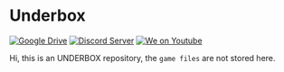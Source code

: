 # Underbox

[![Google Drive](https://img.shields.io/badge/google%20drive-download-green?style=flat&logo=google-drive)](https://drive.google.com/file/d/1-9WtdYC0XJs--anR4vidwsW457fBu6_p/view?usp=sharing)
[![Discord Server](https://img.shields.io/discord/814179383462854736?label=Underbox%20Server&logo=discord)](https://discord.com/invite/mEb73gN6Dv)
[![We on Youtube](https://img.shields.io/youtube/channel/subscribers/UCeJTrmHQwwDXew_jBJXdmuw?label=We%20on%20Youtube&style=social)](https://www.youtube.com/channel/UCeJTrmHQwwDXew_jBJXdmuw)

Hi, this is an UNDERBOX repository, the `game files` are not stored here.
